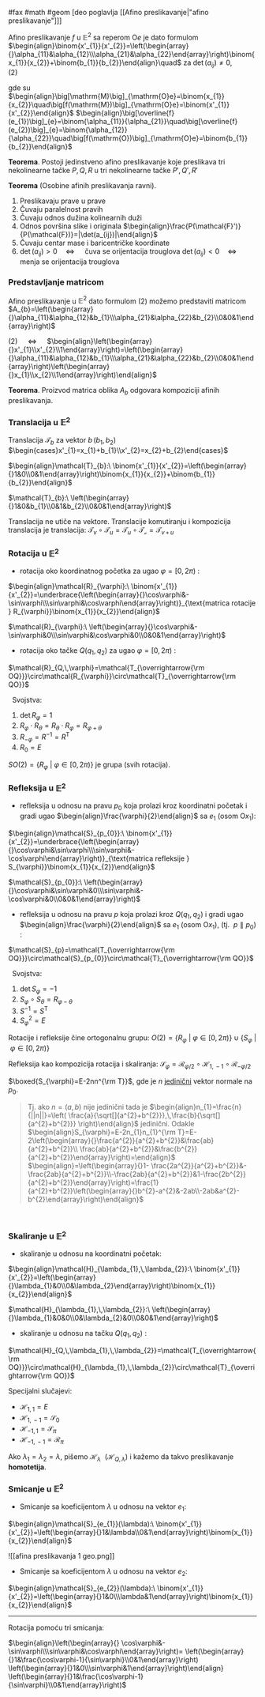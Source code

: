#fax #math #geom  [deo poglavlja [[Afino preslikavanje|"afino preslikavanje"]]]
$\:$

Afino preslikavanje $f$ u $\mathbb{E}^{2}$ sa reperom $\mathrm{O}e$ je dato formulom
$\begin{align}\binom{x'_{1}}{x'_{2}}=\left(\begin{array}{}\alpha_{11}&\alpha_{12}\\\alpha_{21}&\alpha_{22}\end{array}\right)\binom{x_{1}}{x_{2}}+\binom{b_{1}}{b_{2}}\end{align}\quad$ za $\det( a_{ij})\ne0$,  $\quad\quad$ (2)

gde su $\quad$  $\begin{align}\big[\mathrm{M}\big]_{\mathrm{O}e}=\binom{x_{1}}{x_{2}}\quad\big[f(\mathrm{M})\big]_{\mathrm{O}e}=\binom{x'_{1}}{x'_{2}}\end{align}$
$\begin{align}\big[\overline{f}(e_{1})\big]_{e}=\binom{\alpha_{11}}{\alpha_{21}}\quad\big[\overline{f}(e_{2})\big]_{e}=\binom{\alpha_{12}}{\alpha_{22}}\quad\big[f(\mathrm{O})\big]_{\mathrm{O}e}=\binom{b_{1}}{b_{2}}\end{align}$
$\:$

**Teorema**. Postoji jedinstveno afino preslikavanje koje preslikava tri nekolinearne tačke $P,\,Q,\, R$ u tri nekolinearne tačke $P',\,Q',\,R'$

**Teorema** (Osobine afinih preslikavanja ravni).
1. Preslikavaju prave u prave
2. Čuvaju paralelnost pravih
3. Čuvaju odnos dužina kolinearnih duži
4. Odnos površina slike i originala $\begin{align}\frac{P(\mathcal{F}')}{P(\mathcal{F})}=|\det(a_{ij})|\end{align}$
5. Čuvaju centar mase i baricentričke koordinate
6. $\det(a_{ij}) > 0 \quad\Leftrightarrow\quad$ čuva se orijentacija trouglova
   $\det(a_{ij}) < 0 \quad\Leftrightarrow\quad$ menja se orijentacija trouglova

### Predstavljanje matricom

Afino preslikavanje u $\mathbb{E}^{2}$ dato formulom (2) možemo predstaviti matricom $A_{b}=\left(\begin{array}{}\alpha_{11}&\alpha_{12}&b_{1}\\\alpha_{21}&\alpha_{22}&b_{2}\\0&0&1\end{array}\right)$

(2) $\quad\Leftrightarrow\quad$ $\begin{align}\left(\begin{array}{}x'_{1}\\x'_{2}\\1\end{array}\right)=\left(\begin{array}{}\alpha_{11}&\alpha_{12}&b_{1}\\\alpha_{21}&\alpha_{22}&b_{2}\\0&0&1\end{array}\right)\left(\begin{array}{}x_{1}\\x_{2}\\1\end{array}\right)\end{align}$


**Teorema**. Proizvod matrica oblika $A_{b}$ odgovara kompoziciji afinih preslikavanja.

### Translacija u $\mathbb{E}^{2}$
Translacija $\mathcal{T}_{b}$ za vektor $b\,(b_{1},\,b_{2})$
$\begin{cases}x'_{1}=x_{1}+b_{1}\\x'_{2}=x_{2}+b_{2}\end{cases}$

$\begin{align}\mathcal{T}_{b}:\ \binom{x'_{1}}{x'_{2}}=\left(\begin{array}{}1&0\\0&1\end{array}\right)\binom{x_{1}}{x_{2}}+\binom{b_{1}}{b_{2}}\end{align}$

$\mathcal{T}_{b}:\ \left(\begin{array}{}1&0&b_{1}\\0&1&b_{2}\\0&0&1\end{array}\right)$

Translacija ne utiče na vektore.
Translacije komutiranju i kompozicija translacija je translacija:
$\mathcal{T}_{v}\circ\mathcal{T}_{u}=\mathcal{T}_{u}\circ \mathcal{T_{v}}=\mathcal{T}_{v\,+\,u}$

### Rotacija u $\mathbb{E}^{2}$
- rotacija oko koordinatnog početka za ugao $\varphi=[0,\,2\pi)$ :

$\begin{align}\mathcal{R}_{\varphi}:\ \binom{x'_{1}}{x'_{2}}=\underbrace{\left(\begin{array}{}\cos\varphi&-\sin\varphi\\\sin\varphi&\cos\varphi\end{array}\right)}_{\text{matrica rotacije } R_{\varphi}}\binom{x_{1}}{x_{2}}\end{align}$

$\mathcal{R}_{\varphi}:\ \left(\begin{array}{}\cos\varphi&-\sin\varphi&0\\\sin\varphi&\cos\varphi&0\\0&0&1\end{array}\right)$

- rotacija oko tačke $Q(q_{1},\,q_{2})$  za ugao $\varphi=[0,\,2\pi)$ :

$\mathcal{R}_{Q,\,\varphi}=\mathcal{T_{\overrightarrow{\rm OQ}}}\circ\mathcal{R_{\varphi}}\circ\mathcal{T}_{\overrightarrow{\rm QO}}$

$\:$
Svojstva:
1. $\det R_{\varphi}=1$
2. $R_{\varphi}\cdot R_{\theta}=R_{\theta}\cdot R_{\varphi}=R_{\varphi+\theta}$
3. $R_{-\varphi}=R^{-1}=R^{\mathrm{T}}$
4. $R_{0}=E$

$SO(2)=\big\{ R_{\varphi}\ \big|\ \varphi\in[0,\,2\pi)\big\}$ je grupa (svih rotacija).
### Refleksija u $\mathbb{E}^{2}$
- refleksija u odnosu na pravu $p_{0}$ koja prolazi kroz koordinatni početak i gradi ugao $\begin{align}\frac{\varphi}{2}\end{align}$ sa $e_{1}$ (osom $\mathrm{O}x_{1}$):

$\begin{align}\mathcal{S}_{p_{0}}:\ \binom{x'_{1}}{x'_{2}}=\underbrace{\left(\begin{array}{}\cos\varphi&\sin\varphi\\\sin\varphi&-\cos\varphi\end{array}\right)}_{\text{matrica refleksije } S_{\varphi}}\binom{x_{1}}{x_{2}}\end{align}$

$\mathcal{S}_{p_{0}}:\ \left(\begin{array}{}\cos\varphi&\sin\varphi&0\\\sin\varphi&-\cos\varphi&0\\0&0&1\end{array}\right)$



- refleksija u odnosu na pravu $p$ koja prolazi kroz $Q(q_{1},\,q_{2})$ i gradi ugao $\begin{align}\frac{\varphi}{2}\end{align}$ sa $e_{1}$ (osom $\mathrm{O}x_{1}$),   $\big($tj. $\ p\parallel p_{0}\big)$ :


$\mathcal{S}_{p}=\mathcal{T_{\overrightarrow{\rm OQ}}}\circ\mathcal{S}_{p_{0}}\circ\mathcal{T}_{\overrightarrow{\rm QO}}$

$\:$
Svojstva:
1. $\det S_{\varphi}=-1$
2. $S_{\varphi}\circ S_{\theta}=R_{\varphi-\theta}$
3. $S^{-1}=S^{\mathrm{T}}$
4. $S_{\varphi}^{2}=E$

Rotacije i refleksije čine ortogonalnu grupu:
$O(2)=\big\{ R_{\varphi}\ \big|\ \varphi\in[0,\,2\pi)\big\}\cup \big\{ S_{\varphi}\ \big|\ \varphi\in[0,\,2\pi)\big\}$

Refleksija kao kompozicija rotacija i skaliranja:
$\mathcal{S}_{\varphi}=\mathcal{R}_{\varphi/2}\circ\mathcal{H}_{1,\,-1}\circ\mathcal{R}_{-\varphi/2}$


$\boxed{S_{\varphi}=E-2nn^{\rm T}}$, gde je $n$ <u>jedinični</u> vektor normale na $p_{0}$.
> Tj. ako $n=(a,\,b)$ nije jedinični tada je  $\begin{align}n_{1}=\frac{n}{||n||}=\left( \frac{a}{\sqrt[]{a^{2}+b^{2}}},\,\frac{b}{\sqrt[]{a^{2}+b^{2}}} \right)\end{align}$ jedinični.
> Odakle $\begin{align}S_{\varphi}=E-2n_{1}n_{1}^{\rm T}=E-2\left(\begin{array}{}\frac{a^{2}}{a^{2}+b^{2}}&\frac{ab}{a^{2}+b^{2}}\\ \frac{ab}{a^{2}+b^{2}}&\frac{b^{2}}{a^{2}+b^{2}}\end{array}\right)=\end{align}$
> $\begin{align}=\left(\begin{array}{}1- \frac{2a^{2}}{a^{2}+b^{2}}&-\frac{2ab}{a^{2}+b^{2}}\\-\frac{2ab}{a^{2}+b^{2}}&1-\frac{2b^{2}}{a^{2}+b^{2}}\end{array}\right)=\frac{1}{a^{2}+b^{2}}\left(\begin{array}{}b^{2}-a^{2}&-2ab\\-2ab&a^{2}-b^{2}\end{array}\right)\end{align}$

$\:$
### Skaliranje u $\mathbb{E}^{2}$
- skaliranje u odnosu na koordinatni početak:

$\begin{align}\mathcal{H}_{\lambda_{1},\,\lambda_{2}}:\ \binom{x'_{1}}{x'_{2}}=\left(\begin{array}{}\lambda_{1}&0\\0&\lambda_{2}\end{array}\right)\binom{x_{1}}{x_{2}}\end{align}$

$\mathcal{H}_{\lambda_{1},\,\lambda_{2}}:\ \left(\begin{array}{}\lambda_{1}&0&0\\0&\lambda_{2}&0\\0&0&1\end{array}\right)$

- skaliranje u odnosu na tačku $Q(q_{1},\,q_{2})$ :

$\mathcal{H}_{Q,\,\lambda_{1},\,\lambda_{2}}=\mathcal{T_{\overrightarrow{\rm OQ}}}\circ\mathcal{H}_{\lambda_{1},\,\lambda_{2}}\circ\mathcal{T}_{\overrightarrow{\rm QO}}$
$\:$

Specijalni slučajevi:
- $\mathcal{H}_{1,\,1}=E$
- $\mathcal{H}_{1,\,-1}=\mathcal{S}_{0}$
- $\mathcal{H}_{-1,\,1}=\mathcal{S}_{\pi}$
- $\mathcal{H}_{-1,\,-1}=\mathcal{R}_{\pi}$

Ako $\lambda_{1}=\lambda_{2}=\lambda$, pišemo $\mathcal{H}_{\lambda} \ \ \Big(\mathcal{H}_{Q,\,\lambda}\Big)$ i kažemo da takvo preslikavanje **homotetija**.

### Smicanje u $\mathbb{E}^{2}$

- Smicanje sa koeficijentom $\lambda$ u odnosu na vektor $e_{1}$:

$\begin{align}\mathcal{S}_{e_{1}}(\lambda):\ \binom{x'_{1}}{x'_{2}}=\left(\begin{array}{}1&\lambda\\0&1\end{array}\right)\binom{x_{1}}{x_{2}}\end{align}$

![[afina preslikavanja 1 geo.png]]

- Smicanje sa koeficijentom $\lambda$ u odnosu na vektor $e_{2}$:

$\begin{align}\mathcal{S}_{e_{2}}(\lambda):\ \binom{x'_{1}}{x'_{2}}=\left(\begin{array}{}1&0\\\lambda&1\end{array}\right)\binom{x_{1}}{x_{2}}\end{align}$

___
Rotacija pomoću tri smicanja:

$\begin{align}\left(\begin{array}{} \cos\varphi&-\sin\varphi\\\sin\varphi&\cos\varphi\end{array}\right)= \left(\begin{array}{}1&\frac{\cos\varphi-1}{\sin\varphi}\\0&1\end{array}\right) \left(\begin{array}{}1&0\\\sin\varphi&1\end{array}\right)\end{align} \left(\begin{array}{}1&\frac{\cos\varphi-1}{\sin\varphi}\\0&1\end{array}\right)$
